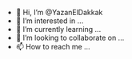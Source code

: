 - 👋 Hi, I’m @YazanElDakkak
- 👀 I’m interested in ...
- 🌱 I’m currently learning ...
- 💞️ I’m looking to collaborate on ...
- 📫 How to reach me ...

<!---
YazanElDakkak/YazanElDakkak is a ✨ special ✨ repository because its `README.md` (this file) appears on your GitHub profile.
You can click the Preview link to take a look at your changes.
--->
